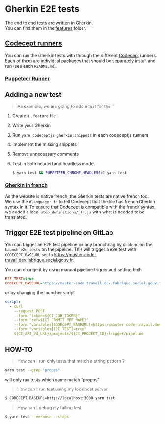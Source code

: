 # Gherkin E2E tests

The end to end tests are written in Gherkin.  
You can find them in the [features](./features) folder.

## [Codecept runners](https://codecept.io/bdd/#gherkin)

You can run the Gherkin tests with through the different [Codecept](https://codecept.io) runners.  
Each of them are individual packages that should be separately install and run (see each `README.md`).

### [Puppeteer Runner](./.runners/puppeteer/README.md)

## Adding a new test

> As example, we are going to add a test for the ``

1.  Create a `.feature` file
1.  Write your Gherkin
1.  Run `yarn codeceptjs gherkin:snippets` in each codeceptjs runners
1.  Implement the missing snippets
1.  Remove unnecessary comments
1.  Test in both headed and headless mode.

    ```sh
    $ yarn test && PUPPETEER_CHROME_HEADLESS=1 yarn test
    ```

### [Gherkin in french](https://cucumber.io/docs/gherkin/reference/#spoken-languages)

As the website is native french, the Gherkin tests are native french too.  
We use the `#language: fr` to tell Codecept that the file has french Gherkin syntax in it.
To ensure that Codecept is compatible with the french syntax, we added a local `step_definitions/_fr.js` with what is needed to be translated.

## Trigger E2E test pipeline on GitLab

You can trigger an E2E test pipeline on any branch/tag by clicking on the `Launch e2e tests` on the pipeline.
This will trigger a e2e test with `CODECEPT_BASEURL` set to https://master-code-travail.dev.fabrique.social.gouv.fr.

You can change it by using manual pipeline trigger and setting both

```ini
E2E_TEST=true
CODECEPT_BASEURL=https://master-code-travail.dev.fabrique.social.gouv.fr
```

or by changing the launcher script

```yaml
script:
  - curl
    --request POST
    --form "token=${CI_JOB_TOKEN}"
    --form "ref=${CI_COMMIT_REF_NAME}"
    --form "variables[CODECEPT_BASEURL]=https://master-code-travail.dev.fabrique.social.gouv.fr"
    --form "variables[E2E_TEST]=true"
    ${CI_API_V4_URL}/projects/${CI_PROJECT_ID}/trigger/pipeline
```

## HOW-TO

> How can I run only tests that match a string pattern ?

```sh
yarn test --grep "propos"
```

will only run tests which name match "propos"

> How can I run test using my localhost server

```sh
$ CODECEPT_BASEURL=http://localhost:3000 yarn test
```

> How can I debug my failing test

```sh
$ yarn test --verbose --steps
```
